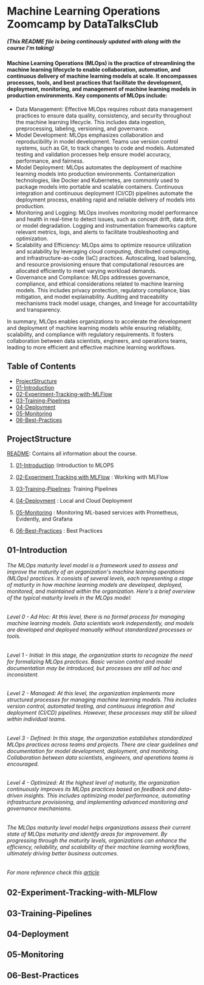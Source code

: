 # Machine Learning Operations Zoomcamp by DataTalksClub
##### (This README file is being continously updated with along with the course I'm taking)
#### Machine Learning Operations (MLOps) is the practice of streamlining the machine learning lifecycle to enable collaboration, automation, and continuous delivery of machine learning models at scale. It encompasses processes, tools, and best practices that facilitate the development, deployment, monitoring, and management of machine learning models in production environments. Key components of MLOps include:
* Data Management: Effective MLOps requires robust data management practices to ensure data quality, consistency, and security throughout the machine learning lifecycle. This includes data ingestion, preprocessing, labeling, versioning, and governance.
* Model Development: MLOps emphasizes collaboration and reproducibility in model development. Teams use version control systems, such as Git, to track changes to code and models. Automated testing and validation processes help ensure model accuracy, performance, and fairness.
* Model Deployment: MLOps automates the deployment of machine learning models into production environments. Containerization technologies, like Docker and Kubernetes, are commonly used to package models into portable and scalable containers. Continuous integration and continuous deployment (CI/CD) pipelines automate the deployment process, enabling rapid and reliable delivery of models into production.
* Monitoring and Logging: MLOps involves monitoring model performance and health in real-time to detect issues, such as concept drift, data drift, or model degradation. Logging and instrumentation frameworks capture relevant metrics, logs, and alerts to facilitate troubleshooting and optimization.
* Scalability and Efficiency: MLOps aims to optimize resource utilization and scalability by leveraging cloud computing, distributed computing, and infrastructure-as-code (IaC) practices. Autoscaling, load balancing, and resource provisioning ensure that computational resources are allocated efficiently to meet varying workload demands.
* Governance and Compliance: MLOps addresses governance, compliance, and ethical considerations related to machine learning models. This includes privacy protection, regulatory compliance, bias mitigation, and model explainability. Auditing and traceability mechanisms track model usage, changes, and lineage for accountability and transparency.

In summary, MLOps enables organizations to accelerate the development and deployment of machine learning models while ensuring reliability, scalability, and compliance with regulatory requirements. It fosters collaboration between data scientists, engineers, and operations teams, leading to more efficient and effective machine learning workflows.


## Table of Contents

- [ProjectStructure](#projectstructure)
- [01-Introduction](#01-Introduction)
- [02-Experiment-Tracking-with-MLFlow](#02-Experiment-Tracking-with-MLFlow)
- [03-Training-Pipelines](#03-Training-Pipelines)
- [04-Deployment](#04-Deployment)
- [05-Monitoring](#05-Monitoring)
- [06-Best-Practices](#06-Best-Practices)


## ProjectStructure
[README](https://github.com/sam47-asfaw/mlops-zoomcamp/blob/main/README.md): Contains all information about the course.

1. [01-Introduction](https://github.com/sam47-asfaw/mlops-zoomcamp/blob/main/README.md) :Introduction to MLOPS
   
2. [02-Experiment Tracking with MLFlow](https://github.com/sam47-asfaw/mlops-zoomcamp/blob/main/README.md) : Working with MLFlow 
   
3. [03-Training-Pipelines](https://github.com/sam47-asfaw/mlops-zoomcamp/blob/main/README.md): Training Pipelines

4. [04-Deployment](https://github.com/sam47-asfaw/mlops-zoomcamp/blob/main/README.md) : Local and Cloud Deployment 

5. [05-Monitoring](https://github.com/sam47-asfaw/mlops-zoomcamp/blob/main/README.md) : Monitoring ML-based services with Prometheus, Evidently, and Grafana

6. [06-Best-Practices](https://github.com/sam47-asfaw/mlops-zoomcamp/blob/main/README.md) : Best Practices


## 01-Introduction
###### The MLOps maturity level model is a framework used to assess and improve the maturity of an organization's machine learning operations (MLOps) practices. It consists of several levels, each representing a stage of maturity in how machine learning models are developed, deployed, monitored, and maintained within the organization. Here's a brief overview of the typical maturity levels in the MLOps model:

###### Level 0 - Ad Hoc: At this level, there is no formal process for managing machine learning models. Data scientists work independently, and models are developed and deployed manually without standardized processes or tools.

###### Level 1 - Initial: In this stage, the organization starts to recognize the need for formalizing MLOps practices. Basic version control and model documentation may be introduced, but processes are still ad hoc and inconsistent.

###### Level 2 - Managed: At this level, the organization implements more structured processes for managing machine learning models. This includes version control, automated testing, and continuous integration and deployment (CI/CD) pipelines. However, these processes may still be siloed within individual teams.

###### Level 3 - Defined: In this stage, the organization establishes standardized MLOps practices across teams and projects. There are clear guidelines and documentation for model development, deployment, and monitoring. Collaboration between data scientists, engineers, and operations teams is encouraged.

###### Level 4 - Optimized: At the highest level of maturity, the organization continuously improves its MLOps practices based on feedback and data-driven insights. This includes optimizing model performance, automating infrastructure provisioning, and implementing advanced monitoring and governance mechanisms.

###### The MLOps maturity level model helps organizations assess their current state of MLOps maturity and identify areas for improvement. By progressing through the maturity levels, organizations can enhance the efficiency, reliability, and scalability of their machine learning workflows, ultimately driving better business outcomes.
###### For more reference check this [article](https://learn.microsoft.com/en-us/azure/architecture/ai-ml/guide/mlops-maturity-model)

## 02-Experiment-Tracking-with-MLFlow

## 03-Training-Pipelines
   
## 04-Deployment

## 05-Monitoring

## 06-Best-Practices
